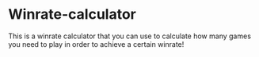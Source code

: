 # Winrate-calculator

This is a winrate calculator that you can use to calculate how many games you need to play in order to achieve a certain winrate!
